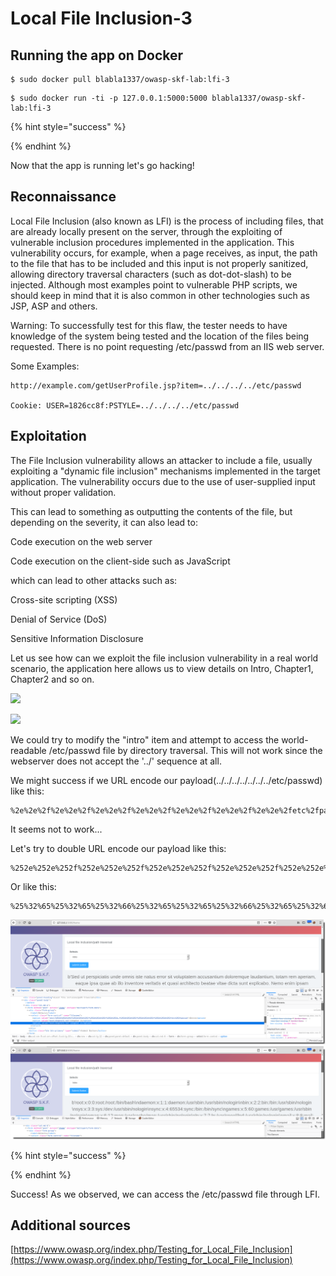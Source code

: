 # Local File Inclusion-3

## Running the app on Docker

```
$ sudo docker pull blabla1337/owasp-skf-lab:lfi-3
```

```
$ sudo docker run -ti -p 127.0.0.1:5000:5000 blabla1337/owasp-skf-lab:lfi-3
```

{% hint style="success" %}

{% endhint %}

Now that the app is running let's go hacking!

## Reconnaissance

Local File Inclusion (also known as LFI) is the process of including files, that are already locally present on the server, through the exploiting of vulnerable inclusion procedures implemented in the application. This vulnerability occurs, for example, when a page receives, as input, the path to the file that has to be included and this input is not properly sanitized, allowing directory traversal characters (such as dot-dot-slash) to be injected. Although most examples point to vulnerable PHP scripts, we should keep in mind that it is also common in other technologies such as JSP, ASP and others.

Warning: To successfully test for this flaw, the tester needs to have knowledge of the system being tested and the location of the files being requested. There is no point requesting /etc/passwd from an IIS web server.

Some Examples:

```
http://example.com/getUserProfile.jsp?item=../../../../etc/passwd

Cookie: USER=1826cc8f:PSTYLE=../../../../etc/passwd
```

## Exploitation

The File Inclusion vulnerability allows an attacker to include a file, usually exploiting a "dynamic file inclusion" mechanisms implemented in the target application. The vulnerability occurs due to the use of user-supplied input without proper validation.

This can lead to something as outputting the contents of the file, but depending on the severity, it can also lead to:

Code execution on the web server

Code execution on the client-side such as JavaScript

which can lead to other attacks such as:

Cross-site scripting (XSS)

Denial of Service (DoS)

Sensitive Information Disclosure

Let us see how can we exploit the file inclusion vulnerability in a real world scenario, the application here allows us to view details on Intro, Chapter1, Chapter2 and so on.

![](<../../.gitbook/assets/LFI-2_loadfile1 (1).png>)

![](<../../.gitbook/assets/LFI-2_loadfile2 (1).png>)

We could try to modify the "intro" item and attempt to access the world-readable /etc/passwd file by directory traversal. This will not work since the webserver does not accept the '../' sequence at all.

We might success if we URL encode our payload(../../../../../../../etc/passwd) like this:

```
%2e%2e%2f%2e%2e%2f%2e%2e%2f%2e%2e%2f%2e%2e%2f%2e%2e%2f%2e%2e%2fetc%2fpasswd
```

It seems not to work...

Let's try to double URL encode our payload like this:

```
%252e%252e%252f%252e%252e%252f%252e%252e%252f%252e%252e%252f%252e%252e%252f%252e%252e%252f%252e%252e%252fetc%252fpasswd
```

Or like this:

```
%25%32%65%25%32%65%25%32%66%25%32%65%25%32%65%25%32%66%25%32%65%25%32%65%25%32%66%25%32%65%25%32%65%25%32%66%25%32%65%25%32%65%25%32%66%25%32%65%25%32%65%25%32%66%25%32%65%25%32%65%25%32%66%65%74%63%25%32%66%70%61%73%73%77%64
```

![](../../.gitbook/assets/LFI-3_devtools.png) ![](../../.gitbook/assets/LFI-3_result.png)

{% hint style="success" %}

{% endhint %}

Success! As we observed, we can access the /etc/passwd file through LFI.

## Additional sources

[https://www.owasp.org/index.php/Testing_for_Local_File_Inclusion](https://www.owasp.org/index.php/Testing_for_Local_File_Inclusion)
